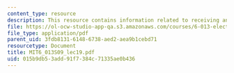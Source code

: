 ```yaml
---
content_type: resource
description: This resource contains information related to receiving antennas.
file: https://ol-ocw-studio-app-qa.s3.amazonaws.com/courses/6-013-electromagnetics-and-applications-spring-2009/015b9db53add91f7384c71335ae0b436_MIT6_013S09_lec19.pdf
file_type: application/pdf
parent_uid: 3fdb8131-6148-6738-aed2-aea9b1cebd71
resourcetype: Document
title: MIT6_013S09_lec19.pdf
uid: 015b9db5-3add-91f7-384c-71335ae0b436
---
```

